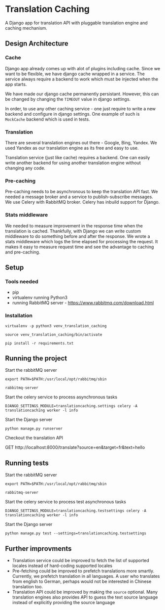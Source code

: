 # Translation Caching

A Django app for translation API with pluggable translation engine and caching mechanism.

## Design Architecture

### Cache

Django app already comes up with alot of plugins including cache. Since we want to be flexible, we have django cache wrapped in a service. The service always require a backend to work which must be injected when the app starts.

We have made our django cache permanently persistant. However, this can be changed by changing the `TIMEOUT` value in django settings.

In order, to use any other caching service - one just require to write a new backend and configure in django settings. One example of such is `MockCache` backend which is used in tests.

### Translation

There are several translation engines out there - Google, Bing, Yandex. We used Yandex as our translation engine as its free and easy to use.

Translation service (just like cache) requires a backend. One can easily write another backend for using another translation engine without changing any code.

### Pre-caching

Pre-caching needs to be asynchronous to keep the translation API fast. We needed a message broker and a service to publish-subscribe messages. We use Celery with RabbitMQ broker. Celery has inbuild support for Django.

### Stats middleware

We needed to measure improvement in the response time when the translation is cached. Thankfully, with Django we can write custom middleware to do something before and after the response. We wrote a stats middleware which logs the time elapsed for processing the request. It makes it easy to measure request time and see the advantage to caching and pre-caching.

## Setup

### Tools needed

- pip
- virtualenv running Python3
- running RabbitMQ server - https://www.rabbitmq.com/download.html

### Installation

`virtualenv -p python3 venv_translation_caching`

`source venv_translation_caching/bin/activate`

`pip install -r requirements.txt`

## Running the project

Start the rabbitMQ server

`export PATH=$PATH:/usr/local/opt/rabbitmq/sbin`

`rabbitmq-server`

Start the celery service to process asynchronous tasks

`DJANGO_SETTINGS_MODULE=translationcaching.settings celery -A translationcaching worker -l info`

Start the Django server

`python manage.py runserver`

Checkout the translation API

GET http://localhost:8000/translate?source=en&target=fr&text=hello

## Running tests

Start the rabbitMQ server

`export PATH=$PATH:/usr/local/opt/rabbitmq/sbin`

`rabbitmq-server`

Start the celery service to process test asynchronous tasks

`DJANGO_SETTINGS_MODULE=translationcaching.testsettings celery -A translationcaching worker -l info`

Start the Django server

`python manage.py test --settings=translationcaching.testsettings`

## Further improvments

- Translation service could be improved to fetch the list of supported locales instead of hard-coding supported locales
- Pre-fetching could be improved to prefetch translations more smartly. Currently, we prefetch translation in all languages. A user who translates from english to German, perhaps would not be interested in Chinese translation too.
- Translation API could be improved by making the `source` optional. Many translation engines also provides API to guess the text source language instead of explicitly providing the source language
